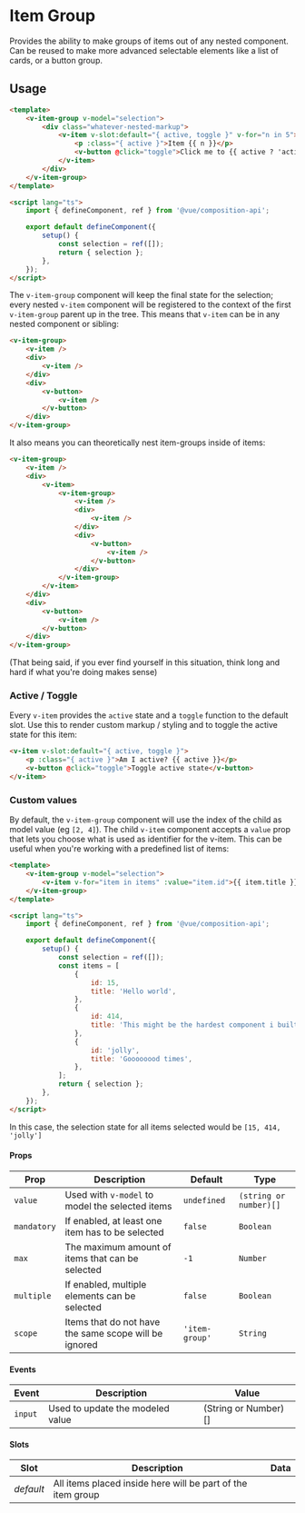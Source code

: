 # Item Group

Provides the ability to make groups of items out of any nested component. Can be reused to make more advanced selectable
elements like a list of cards, or a button group.

## Usage

```html
<template>
	<v-item-group v-model="selection">
		<div class="whatever-nested-markup">
			<v-item v-slot:default="{ active, toggle }" v-for="n in 5">
				<p :class="{ active }">Item {{ n }}</p>
				<v-button @click="toggle">Click me to {{ active ? 'activate' : 'deactivate' }}</v-button>
			</v-item>
		</div>
	</v-item-group>
</template>

<script lang="ts">
	import { defineComponent, ref } from '@vue/composition-api';

	export default defineComponent({
		setup() {
			const selection = ref([]);
			return { selection };
		},
	});
</script>
```

The `v-item-group` component will keep the final state for the selection; every nested `v-item` component will be
registered to the context of the first `v-item-group` parent up in the tree. This means that `v-item` can be in any
nested component or sibling:

```html
<v-item-group>
	<v-item />
	<div>
		<v-item />
	</div>
	<div>
		<v-button>
			<v-item />
		</v-button>
	</div>
</v-item-group>
```

It also means you can theoretically nest item-groups inside of items:

```html
<v-item-group>
	<v-item />
	<div>
		<v-item>
			<v-item-group>
				<v-item />
				<div>
					<v-item />
				</div>
				<div>
					<v-button>
						<v-item />
					</v-button>
				</div>
			</v-item-group>
		</v-item>
	</div>
	<div>
		<v-button>
			<v-item />
		</v-button>
	</div>
</v-item-group>
```

(That being said, if you ever find yourself in this situation, think long and hard if what you're doing makes sense)

### Active / Toggle

Every `v-item` provides the `active` state and a `toggle` function to the default slot. Use this to render custom markup
/ styling and to toggle the active state for this item:

```html
<v-item v-slot:default="{ active, toggle }">
	<p :class="{ active }">Am I active? {{ active }}</p>
	<v-button @click="toggle">Toggle active state</v-button>
</v-item>
```

### Custom values

By default, the `v-item-group` component will use the index of the child as model value (eg `[2, 4]`). The child
`v-item` component accepts a `value` prop that lets you choose what is used as identifier for the v-item. This can be
useful when you're working with a predefined list of items:

```html
<template>
	<v-item-group v-model="selection">
		<v-item v-for="item in items" :value="item.id">{{ item.title }}</v-item>
	</v-item-group>
</template>

<script lang="ts">
	import { defineComponent, ref } from '@vue/composition-api';

	export default defineComponent({
		setup() {
			const selection = ref([]);
			const items = [
				{
					id: 15,
					title: 'Hello world',
				},
				{
					id: 414,
					title: 'This might be the hardest component i built',
				},
				{
					id: 'jolly',
					title: 'Goooooood times',
				},
			];
			return { selection };
		},
	});
</script>
```

In this case, the selection state for all items selected would be `[15, 414, 'jolly']`

#### Props

| Prop        | Description                                           | Default        | Type                   |
| ----------- | ----------------------------------------------------- | -------------- | ---------------------- |
| `value`     | Used with `v-model` to model the selected items       | `undefined`    | `(string or number)[]` |
| `mandatory` | If enabled, at least one item has to be selected      | `false`        | `Boolean`              |
| `max`       | The maximum amount of items that can be selected      | `-1`           | `Number`               |
| `multiple`  | If enabled, multiple elements can be selected         | `false`        | `Boolean`              |
| `scope`     | Items that do not have the same scope will be ignored | `'item-group'` | `String`               |

#### Events

| Event   | Description                      | Value                |
| ------- | -------------------------------- | -------------------- |
| `input` | Used to update the modeled value | (String or Number)[] |

#### Slots

| Slot      | Description                                                 | Data |
| --------- | ----------------------------------------------------------- | ---- |
| _default_ | All items placed inside here will be part of the item group |      |
